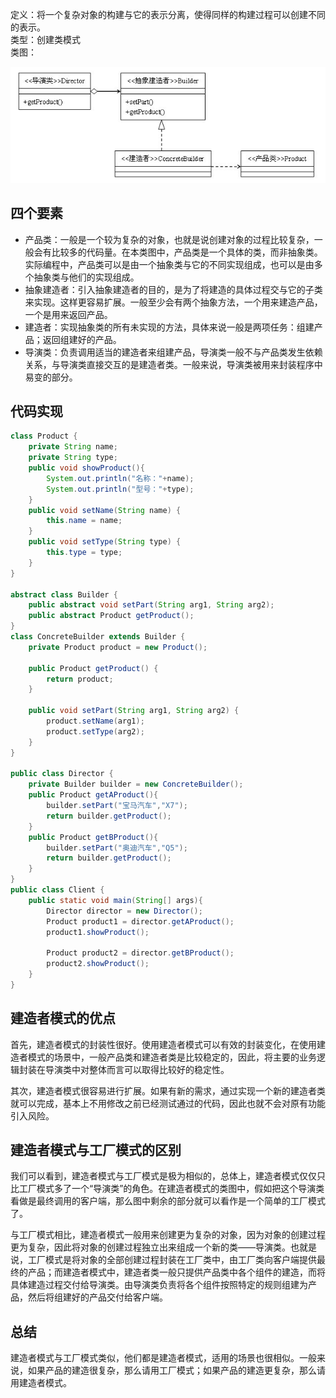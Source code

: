 定义：将一个复杂对象的构建与它的表示分离，使得同样的构建过程可以创建不同的表示。  
类型：创建类模式  
类图：

![](../assets/designpattern3.jpg)

## 四个要素

- 产品类：一般是一个较为复杂的对象，也就是说创建对象的过程比较复杂，一般会有比较多的代码量。在本类图中，产品类是一个具体的类，而非抽象类。实际编程中，产品类可以是由一个抽象类与它的不同实现组成，也可以是由多个抽象类与他们的实现组成。
- 抽象建造者：引入抽象建造者的目的，是为了将建造的具体过程交与它的子类来实现。这样更容易扩展。一般至少会有两个抽象方法，一个用来建造产品，一个是用来返回产品。
- 建造者：实现抽象类的所有未实现的方法，具体来说一般是两项任务：组建产品；返回组建好的产品。
- 导演类：负责调用适当的建造者来组建产品，导演类一般不与产品类发生依赖关系，与导演类直接交互的是建造者类。一般来说，导演类被用来封装程序中易变的部分。

## 代码实现

```java
class Product {  
    private String name;  
    private String type;  
    public void showProduct(){  
        System.out.println("名称："+name);  
        System.out.println("型号："+type);  
    }  
    public void setName(String name) {  
        this.name = name;  
    }  
    public void setType(String type) {  
        this.type = type;  
    }  
}  

abstract class Builder {  
    public abstract void setPart(String arg1, String arg2);  
    public abstract Product getProduct();  
}  
class ConcreteBuilder extends Builder {  
    private Product product = new Product();  

    public Product getProduct() {  
        return product;  
    }  

    public void setPart(String arg1, String arg2) {  
        product.setName(arg1);  
        product.setType(arg2);  
    }  
}  

public class Director {  
    private Builder builder = new ConcreteBuilder();  
    public Product getAProduct(){  
        builder.setPart("宝马汽车","X7");  
        return builder.getProduct();  
    }  
    public Product getBProduct(){  
        builder.setPart("奥迪汽车","Q5");  
        return builder.getProduct();  
    }  
}  
public class Client {  
    public static void main(String[] args){  
        Director director = new Director();  
        Product product1 = director.getAProduct();  
        product1.showProduct();  

        Product product2 = director.getBProduct();  
        product2.showProduct();  
    }  
}  
```

## 建造者模式的优点

首先，建造者模式的封装性很好。使用建造者模式可以有效的封装变化，在使用建造者模式的场景中，一般产品类和建造者类是比较稳定的，因此，将主要的业务逻辑封装在导演类中对整体而言可以取得比较好的稳定性。

其次，建造者模式很容易进行扩展。如果有新的需求，通过实现一个新的建造者类就可以完成，基本上不用修改之前已经测试通过的代码，因此也就不会对原有功能引入风险。

## 建造者模式与工厂模式的区别

我们可以看到，建造者模式与工厂模式是极为相似的，总体上，建造者模式仅仅只比工厂模式多了一个“导演类”的角色。在建造者模式的类图中，假如把这个导演类看做是最终调用的客户端，那么图中剩余的部分就可以看作是一个简单的工厂模式了。

与工厂模式相比，建造者模式一般用来创建更为复杂的对象，因为对象的创建过程更为复杂，因此将对象的创建过程独立出来组成一个新的类——导演类。也就是说，工厂模式是将对象的全部创建过程封装在工厂类中，由工厂类向客户端提供最终的产品；而建造者模式中，建造者类一般只提供产品类中各个组件的建造，而将具体建造过程交付给导演类。由导演类负责将各个组件按照特定的规则组建为产品，然后将组建好的产品交付给客户端。

## 总结

建造者模式与工厂模式类似，他们都是建造者模式，适用的场景也很相似。一般来说，如果产品的建造很复杂，那么请用工厂模式；如果产品的建造更复杂，那么请用建造者模式。
